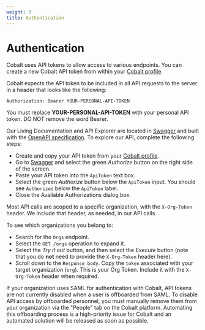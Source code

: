 ```yaml
---
weight: 3
title: Authentication
---
```


# Authentication

Cobalt uses API tokens to allow access to various endpoints. You can create a new Cobalt API token from within your
[Cobalt profile](https://app.cobalt.io/settings/api-token).

Cobalt expects the API token to be included in all API requests to the server in a header that looks like the following:

`Authorization: Bearer YOUR-PERSONAL-API-TOKEN`

<aside class="notice">
You must replace <strong>YOUR-PERSONAL-API-TOKEN</strong> with your personal API token. DO NOT remove the word Bearer.
</aside>

Our Living Documentation and API Explorer are located in [Swagger](https://app.swaggerhub.com/apis/CobaltLab/cobalt-api/)
and built with the [OpenAPI specification](https://swagger.io/specification/).
To explore our API, complete the following steps:

- Create and copy your API token from your [Cobalt profile](https://app.cobalt.io/settings/api-token).
- Go to [Swagger](https://app.swaggerhub.com/apis/CobaltLab/cobalt-api/) and select the green
  _Authorize_ button on the right side of the screen.
- Paste your API token into the `ApiToken` text box.
- Select the green _Authorize_ button below the `ApiToken` input.  You should see `Authorized` below
  the `ApiToken` label.
- Close the Available Authorizations dialog box.

Most API calls are scoped to a specific organization, with the `X-Org-Token` header.  We include
that header, as needed, in our API calls.

To see which organizations you belong to:

- Search for the `Orgs` endpoint.
- Select the `GET /orgs` operation to expand it.
- Select the _Try it out_ button, and then select the _Execute_ button (note that you do **not**
  need to provide the `X-Org-Token` header here).
- Scroll down to the `Response body`. Copy the `token` associated with your target organization
  (`org`). This is your Org Token.  Include it with the `X-Org-Token` header when required.

<aside class="warning">
If your organization uses SAML for authentication with Cobalt, API tokens are not currently disabled when a user is
offboarded from SAML. To disable API access by offboarded personnel, you must manually remove them from your
organization via the "People" tab on the Cobalt platform. Automating this offboarding process is a high-priority issue
for Cobalt and an automated solution will be released as soon as possible.
</aside>
